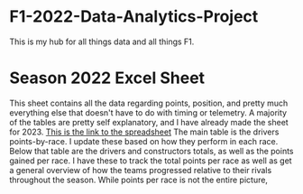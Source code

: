 # F1-2022-Data-Analytics-Project
This is my hub for all things data and all things F1.

# Season 2022 Excel Sheet
This sheet contains all the data regarding points, position, and pretty much everything else that doesn't have to do with timing or telemetry. A majority of the tables are pretty self explanatory, and I have already made the sheet for 2023. 
[This is the link to the spreadsheet](https://semo0-my.sharepoint.com/:x:/g/personal/ejreyes1s_semo_edu/EX-ACKNVDqBPgKA2fhm1nJ8BVM21plp5LbJwMgyLZzw-aw?e=vT1hIK)
The main table is the drivers points-by-race. I update these based on how they perform in each race. Below that table are the drivers and constructors totals, as well as the points gained per race. I have these to track the total points per race as well as get a general overview of how the teams progressed relative to their rivals throughout the season. While points per race is not the entire picture,
